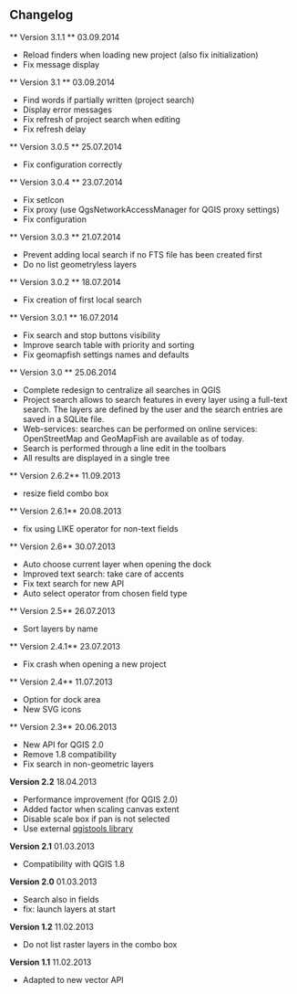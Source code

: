 ##  Changelog

** Version 3.1.1 ** 03.09.2014

* Reload finders when loading new project (also fix initialization)
* Fix message display

** Version 3.1 ** 03.09.2014

* Find words if partially written (project search)
* Display error messages
* Fix refresh of project search when editing
* Fix refresh delay

** Version 3.0.5 ** 25.07.2014

* Fix configuration correctly

** Version 3.0.4 ** 23.07.2014

* Fix setIcon
* Fix proxy (use QgsNetworkAccessManager for QGIS proxy settings)
* Fix configuration

** Version 3.0.3 ** 21.07.2014

* Prevent adding local search if no FTS file has been created first
* Do no list geometryless layers

** Version 3.0.2 ** 18.07.2014

* Fix creation of first local search

** Version 3.0.1 ** 16.07.2014

* Fix search and stop buttons visibility
* Improve search table with priority and sorting
* Fix geomapfish settings names and defaults

** Version 3.0 ** 25.06.2014

* Complete redesign to centralize all searches in QGIS
* Project search allows to search features in every layer using a full-text search.
  The layers are defined by the user and the search entries are saved in a SQLite file.
* Web-services: searches can be performed on online services: OpenStreetMap and GeoMapFish are available as of today.
* Search is performed through a line edit in the toolbars
* All results are displayed in a single tree

** Version 2.6.2** 11.09.2013

* resize field combo box

** Version 2.6.1** 20.08.2013

* fix using LIKE operator for non-text fields

** Version 2.6** 30.07.2013

* Auto choose current layer when opening the dock
* Improved text search: take care of accents
* Fix text search for new API
* Auto select operator from chosen field type

** Version 2.5** 26.07.2013

* Sort layers by name

** Version 2.4.1** 23.07.2013

* Fix crash when opening a new project

** Version 2.4** 11.07.2013

* Option for dock area
* New SVG icons

** Version 2.3** 20.06.2013

* New API for QGIS 2.0
* Remove 1.8 compatibility
* Fix search in non-geometric layers

**Version 2.2** 18.04.2013

* Performance improvement (for QGIS 2.0)
* Added factor when scaling canvas extent
* Disable scale box if pan is not selected
* Use external [qgistools library](https://github.com/3nids/qgistools/)

**Version 2.1** 01.03.2013

* Compatibility with QGIS 1.8

**Version 2.0** 01.03.2013

* Search also in fields
* fix: launch layers at start

**Version 1.2** 11.02.2013

* Do not list raster layers in the combo box

**Version 1.1** 11.02.2013

* Adapted to new vector API
